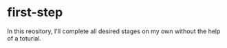 # first-step

In this reository, I'll complete all desired stages on my own
without the help of a toturial.
